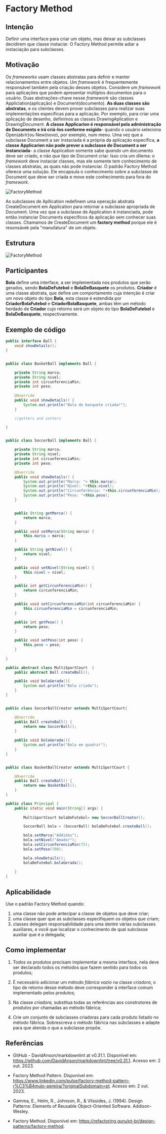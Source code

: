 # Factory Method

## Intenção

Definir uma interface para criar um objeto, mas deixar as subclasses decidirem que classe instaciar. O Factory Method permite adiar a instaciação para subclasses.

## Motivação

Os *frameworks* usam classes abstratas para definir e manter relacionamentos entre objetos. Um *framework* é frequentemente responsável também pela criação desses objetos.
Considere um *framework* para aplicações que podem apresentar múltiplos documentos para o usuário. Duas abstrações-chave nesse *framework* são classes Appliclation(aplicação) e Document(documento). **As duas classes são abstratas**, e os clientes devem prover subclasses para realizar suas implementações específicas para a aplicação. Por exemplo, para criar uma aplicação de desenho, definimos as classes DrawingAplication e DrawingDocument. **A classe Applicarion é responsável pela administração de Documents e irá criá-los conforme exigido**- quando o usuário seleciona Open(abrir)ou New(novo), por exemplo, num menu.
Uma vez que a subclasse Document a ser instaciada é a própria da aplicação específica, **a classe Applicarion não pode prever a subclasse de Document a ser instanciada**- a classe Application somente sabe *quando* um documento deve ser criado, e não *que tipo* de Document criar. Isso cria um dilema: o *framework* deve instaciar classes, mas ele somente tem conhecimento de classes abstratas, as quais não pode instanciar.
O padrão Factory Method oferece uma solução. Ele encapsula o conhecimento sobre a subclasse de Document que deve ser criada e move este conhecimento para fora do *framework*.

![FactoryMethod](img/FactoryGof.png)

As subclasses de Apllication redefinem uma operação abstrata CreateDocument em Application para retornar a subclasse apropriada de Document. Uma vez que a subclasse de Application é instanciada, pode então instanciar Documents específicos da aplicação sem conhecer suas classes. Chamamos de CreateDocument um **factory method** porque ele é resonsávek pela "manufatura" de um objeto.
## Estrutura

![FactoryMethod](img/modelagemFM.png)

## Participantes

**Bola** define uma interface, a ser implementada nos produtos que serão gerados, sendo **BolaDeFutebol** e **BolaDeBasquete** os produtos. **Criador** é uma classe abstrata, que define um comportamento cuja intenção é criar um novo objeto do tipo **Bola**, esta classe é estendida por **CriadorBolaFutebol** e **CriadorBolaBasquete**, ambas têm um método herdado de **Criador** cujo retorno será um objeto do tipo **BolaDeFutebol** e **BolaDeBasquete**, respectivamente.

## Exemplo de código

```java
public interface Ball {
    void showDetails();
}


public class BasketBall implements Ball {

    private String marca;
    private String nivel;
    private int circunferenciaMin;
    private int peso;
  
    @Override
    public void showDetails() {
        System.out.println("Bola de basquete criada!");
    }

    //getters and setters

}


public class SoccerBall implements Ball {

    private String marca;
    private String nivel;
    private int circunferenciaMin;
    private int peso;

    @Override
    public void showDetails() {
        System.out.println("Marca: "+ this.marca);
        System.out.println("Nível: "+this.nivel);
        System.out.println("Circunferência: "+this.circunferenciaMin);
        System.out.println("Peso: "+this.peso);
    }


    public String getMarca() {
        return marca;
    }

    public void setMarca(String marca) {
        this.marca = marca;
    }

    public String getNivel() {
        return nivel;
    }

    public void setNivel(String nivel) {
        this.nivel = nivel;
    }

    public int getCircunferenciaMin() {
        return circunferenciaMin;
    }

    public void setCircunferenciaMin(int circunferenciaMin) {
        this.circunferenciaMin = circunferenciaMin;
    }

    public int getPeso() {
        return peso;
    }

    public void setPeso(int peso) {
        this.peso = peso;
    }
    
}

public abstract class MultiSportCourt  {
    public abstract Ball createBall();

    public void bolaGerada(){
        System.out.println("Bola criada");
    }
}


public class SoccerBallCreator extends MultiSportCourt{

    @Override
    public Ball createBall() {
        return new SoccerBall();
    }
    
    public void bolaGerada(){
        System.out.println("Bola em quadra!");
    }
}


public class BasketBallCreator extends MultiSportCourt {

    @Override
    public Ball createBall() {
        return new BasketBall();
    }    
}

public class Principal {
    public static void main(String[] args) {
       
        MultiSportCourt bolaDeFutebol= new SoccerBallCreator();

        SoccerBall bola = (SoccerBall) bolaDeFutebol.createBall();   

        bola.setMarca("Addidas");
        bola.setNivel("Amador");
        bola.setCircunferenciaMin(75);
        bola.setPeso(700);

        bola.showDetails();
        bolaDeFutebol.bolaGerada();
    
    }
}

```

## Aplicabilidade

Use o padrão Factory Method quando:

1. uma classe não pode antecipar a classe de objetos que deve criar;
2. uma classe quer que as subclasses especifiquem os objetos que criam;
3. classes delegam responsabilidade para uma dentre várias subclasses auxiliares, e você que localizar o conhecimento de qual subclasse auxiliar que é a delegada;

## Como implementar

1. Todos os produtos precisam implementar a mesma interface, nela deve ser declarado todos os métodos que fazem sentido para todos os produtos;

2. É necessário adicionar um método *fábrica vazio* na classe *criadora*, o tipo de retorno desse método deve corresponder à interface comum implementado pelos produtos;

3. Na classe *criadora*, substitua todas as referências aos construtores de *produtos* por chamadas ao método fábrica;

4. Crie um conjunto de subclasses criadoras para cada produto listado no método fábrica. Sobrescreva o método fábrica nas subclasses e adapte para que atenda o que a subclasse propõe.

## Referências

- GitHub - DavidAnson/markdownlint at v0.31.1. Disponível em: <https://github.com/DavidAnson/markdownlint/tree/v0.31.1>. Acesso em: 2 out. 2023.

- Factory Method Pattern. Disponível em: <https://www.linkedin.com/pulse/factory-method-pattern-r%C3%B4mulo-pereira/?originalSubdomain=pt>. Acesso em: 2 out. 2023.

- Gamma, E., Helm, R., Johnson, R., & Vlissides, J. (1994). Design Patterns: Elements of Reusable Object-Oriented Software. Addison-Wesley.

- Factory Method. Disponível em: <https://refactoring.guru/pt-br/design-patterns/factory-method>.
‌
